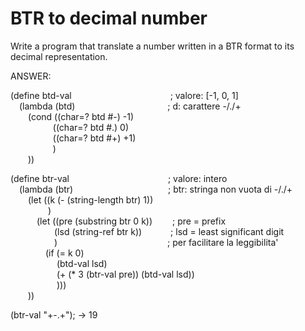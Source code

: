 # BTR to decimal number

Write a program that translate a number written in a BTR format to its decimal representation.


ANSWER:


(define btd-val &emsp;&emsp;&emsp;&emsp;&emsp;&emsp;&emsp;&emsp;&emsp;&emsp;&emsp;; valore: [-1, 0, 1]<br/>
&emsp;(lambda (btd) &emsp;&emsp;&emsp;&emsp;&emsp;&emsp;&emsp;&emsp;&emsp;&emsp; ; d: carattere -/./+<br/>
&emsp;&emsp;(cond ((char=? btd #\-) -1)<br/>
&emsp;&emsp;&emsp;&emsp;   ((char=? btd #\.)  0)<br/>
&emsp;&emsp;&emsp;&emsp;   ((char=? btd #\+) +1)<br/>
&emsp;&emsp;&emsp;&emsp;   )<br/>
&emsp;&emsp;))<br/>

(define btr-val &emsp;&emsp;&emsp;&emsp;&emsp;&emsp;&emsp;&emsp;&emsp;&emsp;&emsp;; valore: intero<br/>
&emsp;(lambda (btr) &emsp;&emsp;&emsp;&emsp;&emsp;&emsp;&emsp;&emsp;&emsp;&emsp;  ; btr: stringa non vuota di -/./+<br/>
&emsp;&emsp;(let ((k (- (string-length btr) 1))<br/>
&emsp;&emsp;&emsp;&emsp; )<br/>
&emsp;&emsp;&emsp;(let ((pre (substring btr 0 k)) &emsp;&emsp;; pre = prefix<br/>
&emsp;&emsp;&emsp;&emsp;&emsp;(lsd (string-ref btr k)) &emsp;&emsp;&emsp;; lsd = least significant digit<br/>
&emsp;&emsp;&emsp;&emsp;&emsp;)  &emsp;&emsp;&emsp;&emsp;&emsp;&emsp;&emsp;&emsp;&emsp;&emsp;&emsp;&emsp; ; per facilitare la leggibilita'<br/>
&emsp;&emsp;&emsp;&emsp;(if (= k 0)<br/>
&emsp;&emsp;&emsp;&emsp;&emsp; (btd-val lsd)<br/>
&emsp;&emsp;&emsp;&emsp;&emsp; (+ (* 3 (btr-val pre)) (btd-val lsd))<br/>
&emsp;&emsp;&emsp;&emsp;&emsp; )))<br/>
&emsp;&emsp;))<br/>

(btr-val "+-.+"); → 19